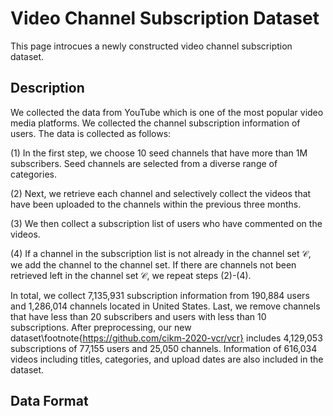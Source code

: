 # Video Channel Subscription Dataset
This page introcues a newly constructed video channel subscription dataset.

## Description
We collected the data from YouTube which is one of the most popular video media platforms. We collected the channel subscription information of users. The data is collected as follows:

(1) In the first step, we choose 10 seed channels that have more than 1M subscribers. Seed channels are selected from a diverse range of categories.

(2) Next, we retrieve each channel and selectively collect the videos that have been uploaded to the channels within the previous three months.

(3) We then collect a subscription list of users who have commented on the videos.

(4) If a channel in the subscription list is not already in the channel set $\mathcal{C}$, we add the channel to the channel set.
If there are channels not been retrieved left in the channel set $\mathcal{C}$, we repeat steps (2)-(4).

In total, we collect 7,135,931 subscription information from 190,884 users and 1,286,014 channels located in United States.
Last, we remove channels that have less than 20 subscribers and users with less than 10 subscriptions.
After preprocessing, our new dataset\footnote{https://github.com/cikm-2020-vcr/vcr} includes 4,129,053 subscriptions of 77,155 users and 25,050 channels.
Information of 616,034 videos including titles, categories, and upload dates are also included in the dataset.

## Data Format
